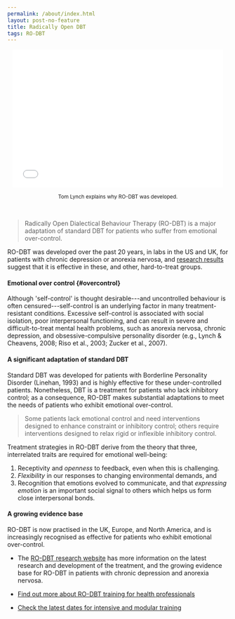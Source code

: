 ```yaml
---
permalink: /about/index.html
layout: post-no-feature
title: Radically Open DBT
tags: RO-DBT
---
```




<center>

<iframe width="480" height="315" src="//www.youtube.com/embed/TAWHeK5Cefg" frameborder="0" allowfullscreen></iframe>

<br>

<small>Tom Lynch explains why RO-DBT was developed.</small>

</center>

<br>

> Radically Open Dialectical Behaviour Therapy (RO-DBT) is a major adaptation of standard DBT for patients who suffer from emotional over-control.

RO-DBT was developed over the past 20 years, in labs in the US and UK, for patients with chronic depression or anorexia nervosa, and [research results](http://www.radical-openness.com/research.html) suggest that it is effective in these, and other, hard-to-treat groups.


#### Emotional over control {#overcontrol}

Although 'self-control' is thought desirable---and uncontrolled behaviour is often censured---self-control is an underlying factor in many treatment-resistant conditions. Excessive self-control is associated with social isolation, poor interpersonal functioning, and can result in severe and difficult-to-treat mental health problems, such as anorexia nervosa, chronic depression, and obsessive-compulsive personality disorder (e.g., Lynch & Cheavens, 2008; Riso et al., 2003; Zucker et al., 2007).


#### A significant adaptation of standard DBT

Standard DBT was developed for patients with Borderline Personality Disorder (Linehan, 1993) and is highly effective for these under-controlled patients. Nonetheless, DBT is a treatment for patients who lack inhibitory control; as a consequence, RO-DBT makes substantial adaptations to meet the needs of patients who exhibit emotional over-control.


> Some patients lack emotional control and need interventions designed to enhance constraint or inhibitory control; others require interventions designed to relax rigid or inflexible inhibitory control.

Treatment strategies in RO-DBT derive from the theory that three, interrelated traits are required for emotional well-being:

1. Receptivity and *openness* to feedback, even when this is challenging.
2. *Flexibility* in our responses to changing environmental demands, and
3. Recognition that emotions evolved to communicate, and that *expressing emotion* is an important social signal to others which helps us form close interpersonal bonds.



#### A growing evidence base

RO-DBT is now practised in the UK, Europe, and North America, and is increasingly recognised as effective for patients who exhibit emotional over-control.

- The [RO-DBT research website](http://www.radical-openness.com) has more information on the latest research and development of the treatment, and the growing evidence base for RO-DBT in patients with chronic depression and anorexia nervosa.

- [Find out more about RO-DBT training for health professionals](/professionals/)

- [Check the latest dates for intensive and modular training](/training/)








